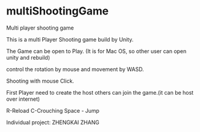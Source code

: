 # multiShootingGame
Multi player shooting game 


This is a multi Player Shooting game build by Unity.

The Game can be open to Play. (It is for Mac OS, so other user can open unity and rebuild)

control the rotation by mouse and movement by WASD.

Shooting with mouse Click.

First Player need to create the host others can join the game.(it can be host over internet)

R-Reload
C-Crouching
Space - Jump

Individual project:
ZHENGKAI ZHANG

